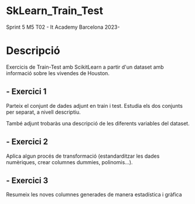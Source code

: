 # SkLearn_Train_Test
Sprint 5 M5 T02 - It Academy Barcelona 2023-


# Descripció
Exercicis de Train-Test amb ScikitLearn a partir d'un dataset amb informació sobre les vivendes de Houston.

## - Exercici 1
Parteix el conjunt de dades adjunt en train i test. Estudia els dos conjunts per separat, a nivell descriptiu.

També adjunt trobaràs una descripció de les diferents variables del dataset.



## - Exercici 2
Aplica algun procés de transformació (estandarditzar les dades numèriques, crear columnes dummies, polinomis...).



## - Exercici 3
Resumeix les noves columnes generades de manera estadística i gràfica

